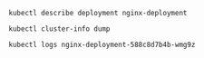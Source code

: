 `kubectl describe deployment nginx-deployment`

`kubectl cluster-info dump`

`kubectl logs nginx-deployment-588c8d7b4b-wmg9z`

